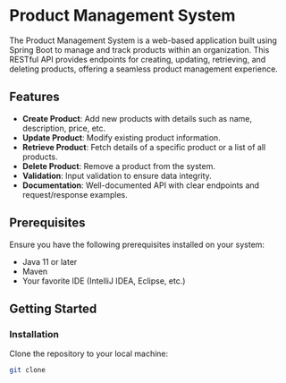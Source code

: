 # Product Management System

The Product Management System is a web-based application built using Spring Boot to manage and track products within an organization. This RESTful API provides endpoints for creating, updating, retrieving, and deleting products, offering a seamless product management experience.


## Features

- **Create Product**: Add new products with details such as name, description, price, etc.
- **Update Product**: Modify existing product information.
- **Retrieve Product**: Fetch details of a specific product or a list of all products.
- **Delete Product**: Remove a product from the system.
- **Validation**: Input validation to ensure data integrity.
- **Documentation**: Well-documented API with clear endpoints and request/response examples.

## Prerequisites

Ensure you have the following prerequisites installed on your system:

- Java 11 or later
- Maven
- Your favorite IDE (IntelliJ IDEA, Eclipse, etc.)

## Getting Started

### Installation

Clone the repository to your local machine:

```bash
git clone 
